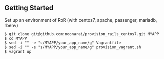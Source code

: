 ## Getting Started

Set up an environment of RoR
(with centos7, apache, passenger, mariadb, rbenv)

```
$ git clone git@github.com:noonarai/provision_rails_centos7.git MYAPP
$ cd MYAPP
$ sed -i "" -e "s/MYAPP/your_app_name/g" Vagrantfile
$ sed -i "" -e "s/MYAPP/your_app_name/g" provision_vagrant.sh
$ vagrant up
```
